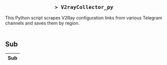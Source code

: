 <h3 align="center">
    <samp>&gt; V2rayCollector_py</samp>
</h3>

This Python script scrapes V2Ray configuration links from various Telegram channels and saves them by region.
<br>
<br>
## Sub
| Sub |
|-----|


























































































































































































































































































































































































































































































































































































































































































































































































































































































































































































































































































































































































































































































































































































































































































































































































































































































































































































































































































































































































































































































































































































































































































































































































































































































































































































































































































































































































































































































































































































































































































































































































































































































































































































































































































































































































































































































































































































































































































































































































































































































































































































































































































































































